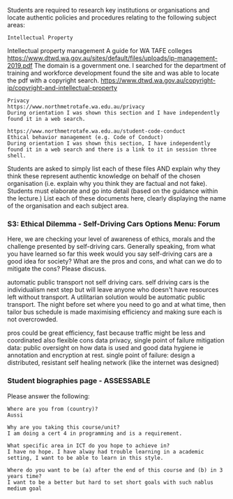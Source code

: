 

Students are required to research key institutions or organisations and locate authentic policies and procedures relating to the following subject areas:

    Intellectual Property
Intellectual property management
A guide for WA TAFE colleges
    https://www.dtwd.wa.gov.au/sites/default/files/uploads/ip-management-2019.pdf
    The domain is a government one. I searched for the department of training and workforce development found the site and was able to locate the pdf with a copyright search. 
    https://www.dtwd.wa.gov.au/copyright-ip/copyright-and-intellectual-property

    Privacy
    https://www.northmetrotafe.wa.edu.au/privacy
    During orientation I was shown this section and I have independently found it in a web search.

    https://www.northmetrotafe.wa.edu.au/student-code-conduct  
    Ethical behavior management (e.g. Code of Conduct)
    During orientation I was shown this section, I have independently found it in a web search and there is a link to it in session three shell.

Students are asked to simply list each of these files AND explain why they think these represent authentic knowledge on behalf of the chosen organisation (i.e. explain why you think they are factual and not fake). Students must elaborate and go into detail (based on the guidance within the lecture.)
List each of these documents here, clearly displaying the name of the organisation and each subject area.

### S3: Ethical Dilemma - Self-Driving Cars Options Menu: Forum 	

Here, we are checking your level of awareness of ethics, morals and the challenge presented by self-driving cars.
Generally speaking, from what you have learned so far this week would you say self-driving cars are a good idea for society?
What are the pros and cons, and what can we do to mitigate the cons?
Please discuss.

automatic public transport not self driving cars.
self driving cars is the individualism next step but will leave anyone who doesn't have resources left without transport. A utilitarian solution would be automatic public transport. The night before set where you need to go and at what time, then tailor bus schedule is made maximising efficiency and making sure each is not overcrowded.

pros could be great efficiency, fast because traffic might be less and coordinated also flexible
cons data privacy, single point of failure
mitigation 
data: public oversight on how data is used and good data hygiene ie annotation and encryption at rest.
single point of failure: design a distributed, resistant self healing network (like the internet was designed) 


### Student biographies page - ASSESSABLE

Please answer the following:

    Where are you from (country)?
    Aussi

    Why are you taking this course/unit?
    I am doing a cert 4 in programming and is a requirement.

    What specific area in ICT do you hope to achieve in?
    I have no hope. I have alway had trouble learning in a academic setting, I want to be able to learn in this style.

    Where do you want to be (a) after the end of this course and (b) in 3 years time?
    I want to be a better but hard to set short goals with such nablus medium goal
